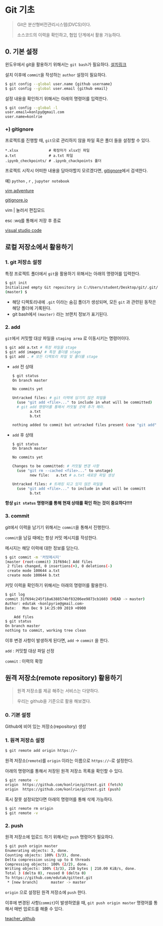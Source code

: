 # Git 기초

> Git은 분산형버전관리시스템(DVCS)이다.
>
> 소스코드의 이력을 확인하고, 협업 단계에서 활용 가능하다.

## 0. 기본 설정

윈도우에서 git을 활용하기 위해서는 `git bash`가 필요하다. [설치링크](https://gitforwindows.org/)

설치 이후에 `commit`을 작성하는 `author` 설정이 필요하다.

```bash
$ git config --global user.name {github username}
$ git config --global user.email {github email}
```

설정 내용을 확인하기 위해서는 아래의 명령어를 입력한다.

```bash
$ git config --global -l
user.email=konlpy@gmail.com
user.name=konlrie
```

### +) gitignore

프로젝트를 진행할 때, `git`으로 관리하지 않을 파일 혹은 폴더 들을 설정할 수 있다.

```
*.xlsx              # 확장자가 xlsx인 파일
a.txt               # a.txt 파일
.ipynb_checkpoints/ # .ipynb_chackpoints 폴더

```

프로젝트 시작시 어떠한 내용을 담아야할지 모르겠다면, [gitignore](https://gitignore.io)에서 검색한다.

예) `python` , `r` , `jupyter notebook`

[vim adventure](https://vim-adventures.com/)

[gitignore.io](http://gitignore.io/)

vim | 눌러서 편집모드

esc :wq를 통해서 저장 후 종료

[visual studio code](https://code.visualstudio.com/)



## 로컬 저장소에서 활용하기

### 1. git 저장소 설정

특정 프로젝트 폴더에서 `git`을 활용하기 위해서는 아래의 명령어를 입력한다.

```bash
$ git init
Initialized empty Git repository in C:/Users/student/Desktop/git/.git/
(master) $
```

* 해당 디렉토리내에 `.git` 이라는 숨김 폴더가 생성되며, 모든 `git` 과 관련된 동작은 해당 폴더에 기록된다.
* git bash에서 `(master)` 라는 브랜치 정보가 표기된다.

### 2. add

`git`에서 커밋할 대상 파일을 `staging area` 로 이동시키는 명령어이다.

```bash
$ git add a.txt # 특정 파일을 stage
$ git add images/ # 특정 폴더를 stage
$ git add . # 모든 디렉토리 파일 및 폴더를 stage
```

* `add` 전 상태

  ```bash
  $ git status
  On branch master
  
  No commits yet
  
  Untracked files: # git 이력에 담기지 않은 파일들
    (use "git add <file>..." to include in what will be committed)
    # git add 명령어를 통해서 커밋될 곳에 추가 해라.
          a.txt
          b.txt
  
  nothing added to commit but untracked files present (use "git add" to track)
  
  ```

  

* `add` 후 상태

  ```bash
  $ git status
  On branch master
  
  No commits yet
  
  Changes to be committed: # 커밋될 변경 사항
    (use "git rm --cached <file>..." to unstage)
          new file:   a.txt # a.txt 새로운 파일 생성
  
  Untracked files: # 트래킹 되고 있지 않은 파일들
    (use "git add <file>..." to include in what will be committ
          b.txt
  
  ```

**항상 `git status` 명령어를 통해 현재 상태를 확인 하는 것이 중요하다!!!!**

### 3. commit

git에서 이력을 남기기 위해서는  `commit`을 통해서 진행한다.

`commit`을 남길 때에는 항상 커밋 메시지를 작성한다.

메시지는 해당 이력에 대한 정보를 담는다. 

```bash
$ git commit -m '커밋메시지'
[master (root-commit) 31f694c] Add files
 2 files changed, 0 insertions(+), 0 deletions(-)
 create mode 100644 a.txt
 create mode 100644 b.txt
```

커밋 이력을 확인하기 위해서는 아래의 명령어를 활용한다.

```bash
$ git log
commit 31f694c245f18a6388574bf83206ee9873cb1603 (HEAD -> master)
Author: edutak <konlpyrie@gmail.com>
Date:   Mon Dec 9 14:25:09 2019 +0900

    Add files
$ git status
On branch master
nothing to commit, working tree clean
```

이후 변경 사항이 발생하게 된다면, `add` -> `commit` 을 한다.

`add` : 커밋할 대상 파일 선정

`commit` : 이력의 확정

## 원격 저장소(remote repository) 활용하기

> 원격 저장소를 제공 해주는 서비스는 다양하다. 
>
> 우리는 github을 기준으로 활용 해보겠다.

### 0. 기본 설정

Github에 비어 있는 저장소(repository) 생성

### 1. 원격 저장소 설정

```bash
$ git remote add origin https://~
```

원격 저장소(`remote`)를 `origin` 이라는 이름으로 `https://~`로 설정한다.

아래의 명령어를 통해서 저장된 원격 저장소 목록을 확인할 수 있다.

```bash
$ git remote -v
origin  https://github.com/konlrie/gittest.git (fetch)
origin  https://github.com/konlrie/gittest.git (push)
```

혹시 잘못 설정되었다면 아래의 명령어를 통해 삭제 가능하다.

```bash
$ git remote rm origin
$ git remote -v
```

### 2. push

원격 저장소에 업로드 하기 위해서는 `push` 명령어가 필요하다.

```bash
$ git push origin master
Enumerating objects: 3, done.
Counting objects: 100% (3/3), done.
Delta compression using up to 8 threads
Compressing objects: 100% (2/2), done.
Writing objects: 100% (3/3), 210 bytes | 210.00 KiB/s, done.
Total 3 (delta 0), reused 0 (delta 0)
To https://github.com/edutak/gittest.git
 * [new branch]      master -> master
```

`origin` 으로 설정된 원격 저장소에 `push` 한다.

이후에 변경된 사항(`commit`)이 발생하였을 때, `git push origin master` 명령어를 통해서 매번 업로드를 해줄 수 있다.

[teacher_github](https://github.com/edutak/TIL)

